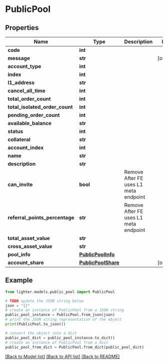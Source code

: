 # PublicPool


## Properties

Name | Type | Description | Notes
------------ | ------------- | ------------- | -------------
**code** | **int** |  | 
**message** | **str** |  | [optional] 
**account_type** | **int** |  | 
**index** | **int** |  | 
**l1_address** | **str** |  | 
**cancel_all_time** | **int** |  | 
**total_order_count** | **int** |  | 
**total_isolated_order_count** | **int** |  | 
**pending_order_count** | **int** |  | 
**available_balance** | **str** |  | 
**status** | **int** |  | 
**collateral** | **str** |  | 
**account_index** | **int** |  | 
**name** | **str** |  | 
**description** | **str** |  | 
**can_invite** | **bool** |  Remove After FE uses L1 meta endpoint | 
**referral_points_percentage** | **str** |  Remove After FE uses L1 meta endpoint | 
**total_asset_value** | **str** |  | 
**cross_asset_value** | **str** |  | 
**pool_info** | [**PublicPoolInfo**](PublicPoolInfo.md) |  | 
**account_share** | [**PublicPoolShare**](PublicPoolShare.md) |  | [optional] 

## Example

```python
from lighter.models.public_pool import PublicPool

# TODO update the JSON string below
json = "{}"
# create an instance of PublicPool from a JSON string
public_pool_instance = PublicPool.from_json(json)
# print the JSON string representation of the object
print(PublicPool.to_json())

# convert the object into a dict
public_pool_dict = public_pool_instance.to_dict()
# create an instance of PublicPool from a dict
public_pool_from_dict = PublicPool.from_dict(public_pool_dict)
```
[[Back to Model list]](../README.md#documentation-for-models) [[Back to API list]](../README.md#documentation-for-api-endpoints) [[Back to README]](../README.md)



